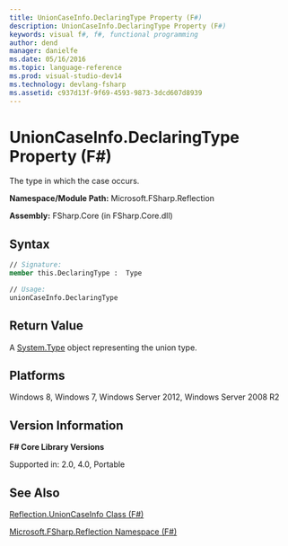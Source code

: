 ```yaml
---
title: UnionCaseInfo.DeclaringType Property (F#)
description: UnionCaseInfo.DeclaringType Property (F#)
keywords: visual f#, f#, functional programming
author: dend
manager: danielfe
ms.date: 05/16/2016
ms.topic: language-reference
ms.prod: visual-studio-dev14
ms.technology: devlang-fsharp
ms.assetid: c937d13f-9f69-4593-9873-3dcd607d8939 
---
```


# UnionCaseInfo.DeclaringType Property (F#)

The type in which the case occurs.

**Namespace/Module Path:** Microsoft.FSharp.Reflection

**Assembly:** FSharp.Core (in FSharp.Core.dll)


## Syntax

```fsharp
// Signature:
member this.DeclaringType :  Type

// Usage:
unionCaseInfo.DeclaringType
```

## Return Value

A [System.Type](https://msdn.microsoft.com/library/system.type.aspx) object representing the union type.

## Platforms
Windows 8, Windows 7, Windows Server 2012, Windows Server 2008 R2


## Version Information
**F# Core Library Versions**

Supported in: 2.0, 4.0, Portable

## See Also
[Reflection.UnionCaseInfo Class &#40;F&#35;&#41;](Reflection.UnionCaseInfo-Class-%5BFSharp%5D.md)

[Microsoft.FSharp.Reflection Namespace &#40;F&#35;&#41;](Microsoft.FSharp.Reflection-Namespace-%5BFSharp%5D.md)